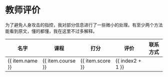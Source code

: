 # 教师评价

为了避免人身攻击的指控，我对部分信息进行了一些微小的处理。有至少两个方法能看到原文，懂的都懂，我在这里不过多解释。

<table>
  <thead>
    <tr>
      <th>名字</th>
      <th>课程</th>
      <th>打分</th>
      <th>评价</th>
      <th>联系方式</th>
    </tr>
  </thead>
  <tbody>
    <tr v-for="(item, index) in data" :key="index">
      <td>{{ item.name }}</td>
      <td>{{ item.course }}</td>
      <td>{{ item.score }}</td>
      <td>
        <Badge v-for="sub in item.badge" :text="sub ? encode(sub) : ''" />
        <dtlslong noshort=20 :text="item.evaluation ? encode(item.evaluation) : ''" />
        <span v-for="(link, index2) in item.link">
          <a :href="link" target="_blank">{{ index2 + 1 }}</a>
          &thinsp;
        </span>
      </td>
      <td><dtlslong noshort=20 :text="item.contact || ''" /></td>
    </tr>
  </tbody>
</table>

<script setup>
import { encode } from 'js-base64';
import dtlslong from '../.vitepress/theme/dtlslong.vue';
const data=[
  {
    name: "罗小娟",
    course: "操作系统",
    score: 4,
    evaluation: "平等，活跃；教学质量一般",
    contact: "luoxj@ecust.edu.cn 徐汇 19 817"
  },
  {
    name: "袁伟娜",
    course: "通信原理",
    score: 1.7,
    badge: ["提问"],
    evaluation: "平时分与作业正确率无关",
    contact: "wnyuan@ecust.edu.cn"
  },
  {
    name: "叶炯耀",
    course: "集成电路",
    score: 2,
    badge: ["提问", "废话多"],
    evaluation: "爱聊天，有点经验但不多",
    contact: "Q:1194678751 V:shkevino912"
  },
  {
    name: "李钰",
    course: "电磁场",
    score: 2,
    badge: ["提问", "限座位","温和"],
    evaluation: "最喜欢提问后排同学",
    contact: "liyu@ecust.edu.cn"
  },
  {
    name: "程华",
    course: "互联网",
    score: 2.0,
    badge: ["电子版"],
    evaluation: "作业不发答案；实践不教，纯自己查资料；后期每节课都点全班名"
  },
  {
    name: "凌小峰",
    course: "通信电子线路",
    score: 3.0,
    evaluation: "作业多，讲课抽象；实验遇到问题会手把手教",
    contact: "xfling@ecust.edu.cn"
  },
  {
    name: "万永菁",
    course: "DSP",
    score: 8.0,
    evaluation: "线上下结合，课前给所有学生打印教学计划和作业；但是作业过多",
    contact: "13817781630 Q:2447131015 V:ecust_wyj wanyongjing@ecust.ecu.cn"
  },
  {
    name: "吴粤",
    course: "算法导论",
    score: 5.0,
    evaluation: "较现代，但是有些方面又觉得像在古代",
    contact: "Q:1769013250 V:mathwuyue yuewu@ecust.edu.cn yue.wu@etalkai.com"
  },
  {
    name: "朱宏擎",
    course: "人工智能基础",
    score: 3.0,
    evaluation: "非常多的课堂练习；作业不许迟交"
  },
  {
    name: "王嵘",
    course: "代信号实验",
    score: -1.0,
    evaluation: "我对其不会有半点尊敬。",
    link: ["https://t.me/withabsolutex/1114", "https://t.me/withabsolutex/1115", "https://t.me/withabsolutex/1126"],
  },
  {
    name: "顾晓艳",
    course: "大物实验",
    score: 8.0,
    evaluation: "温和，讲解清楚，手把手教"
  },
  {
    name: "木昌洪",
    course: "数字系统设计",
    score: 2.0,
    badge: ["口音","占课", "废话"],
    evaluation: "教得很烂，不过至少专业性没有问题；平时分高，哥几个都是 90+",
    contact: "18017887078 changhongmu@ecust.edu.cn"
  },
  {
    name: "郭继明",
    course: "概率论",
    score: 4.5,
    badge: ["半开卷", "电子版"],
    evaluation: "温和，然而本人考勤 1/3，作业全交且几乎全 A，考试 82，平时分只有 80.我不是很认可。",
    contact: "jimingguo@hotmail.com"
  },
  {
    name: "朱煜",
    course: "信号与系统",
    score: 7.0,
    badge: ["电子版"],
    evaluation: "有学识，随和，懂新闻",
    contact: "13817566582",
    link: ["https://t.me/withabsolutex/945"],
  },
  {
    name: "翟洁",
    course: "JAVA",
    badge: ["PPT"],
    score: 2.5,
    evaluation: "喜欢提问，上课无聊，会让同学去讲解 ppt"
  },
  {
    name: "李振坡",
    course: "模电",
    score: 2.8,
    evaluation: "上课质量低，知识点讲不清楚；极其喜欢点名；作业少",
    contact: "lizhenpo@ecust.edu.cn"
  },
  {
    name: "秦美珠",
    course: "马原",
    score: 3.0,
    badge: ["限座位"],
    evaluation: "只能坐前 8 排，左侧不坐人；较佛系"
  },
  {
    name: "宣沁",
    course: "体育篮球男",
    score: 6.0,
    evaluation: "现代化教学，会聊天；力量训练量不合理"
  },
  {
    name: "张驰",
    course: "毛概",
    score: 0.5,
    badge: ["限手机", "限座位"],
    evaluation: "不能坐后四排；严肃，过于热情的粉红，一句话总要讲两遍，上课声大"
  },
  {
    name: "黄如",
    course: "电路原理，物联网",
    score: 3.0,
    badge: ["拖占课", "废话", "签到多"],
    evaluation: "过于热情，讲课进度慢，复习资料漏知识点；非常喜欢签到"
  },
  {
    name: "陈宁",
    course: "MATLAB 写作与表达",
    score: 4,
    badge: ["PPT"],
    evaluation: "甚至没听说过 MATLAB Online",
    contact: "nchen@ecust.edu.cn 13611758166"
  },
  {
    name: "蒋翠玲",
    course: "数据结构",
    score: 3.0,
    badge: ["PPT"],
    evaluation: "比较好交流；堪忧，困扰于低级问题",
    contact: "cuilingjiang@ecust.edu.cn"
  },
  {
    name: "徐国民",
    course: "毛概",
    score: 6.0,
    evaluation: "佛系，能够清晰地作出通知"
  },
  {
    name: "陈家云",
    course: "体育龙舟男",
    score: 4.5,
    evaluation: "给分明确，教学一般"
  },
  {
    name: "朱焱",
    course: "复变",
    score: 8.5,
    badge: ["电子版"],
    evaluation: "温和，教学良好",
    contact: "zhuygraph@ecust.edu.cn"
  },
  {
    name: "王瑞超",
    course: "形势政策 道德法治",
    score: 10.5,
    evaluation: "尊重学生个性，聊天型课堂",
    contact: "wrc0475@163.com"
  },
  {
    name: "章登宏",
    course: "大物",
    score: 4.0,
    badge: ["口音"],
    evaluation: "平时分高，心善，是好老师；上课质量低，催眠",
    contact: "13816448336 1694888619@qq.com"
  },
  {
    name: "马丽丽",
    course: "大英",
    score: 6.8,
    evaluation: "捞人，平时分不低，课堂氛围轻松；互动过多",
    contact: "masha1004@163.com"
  },
  {
    name: "吕雪芹",
    course: "高数",
    score: 6.0,
    evaluation: "认真负责；作业量过多"
  },
  {
    name: "李昱瑾",
    course: "Python",
    score: 5,
    badge: ["PPT"],
    contact: "yjli@ecust.edu.cn 76076306"
  },
  {
    name: "施劲松",
    course: "线代",
    score: 7,
    badge: ["废话多"],
    evaluation: "声情并茂，逻辑清晰，教学质量高；故意激起内卷"
  },
  {
    name: "李萍",
    course: "大英",
    score: 6,
    evaluation: "佛系"
  },
  {
    name: "赵妍君",
    course: "军理",
    score: 6,
    evaluation: "对该课的水有清晰认知，高度自由"
  },
  {
    name: "刘阳（退休）",
    course: "近代史",
    score: 6.0,
    evaluation: "负责；严肃"
  },
  {
    name: "施家瑜",
    course: "体育羽毛球男",
    score: 0,
    evaluation: "给分极低，布置远超身体极限的训练量"
  },
  {
    name: "冯作龙",
    course: "体育网球男",
    score: 8.0,
    evaluation: "给分高，平易近人"
  },
  {
    name: "李继根",
    course: "高数",
    score: 6.5,
    evaluation: "平时分高，佛系，懂青年"
  }
];
</script>
